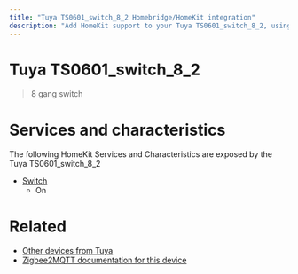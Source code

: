 ```yaml
---
title: "Tuya TS0601_switch_8_2 Homebridge/HomeKit integration"
description: "Add HomeKit support to your Tuya TS0601_switch_8_2, using Homebridge, Zigbee2MQTT and homebridge-z2m."
---
```

<!---
This file has been GENERATED using src/docgen/docgen.ts
DO NOT EDIT THIS FILE MANUALLY!
-->
# Tuya TS0601_switch_8_2
> 8 gang switch


# Services and characteristics
The following HomeKit Services and Characteristics are exposed by
the Tuya TS0601_switch_8_2

* [Switch](../../switch.md)
  * On


# Related
* [Other devices from Tuya](../index.md#tuya)
* [Zigbee2MQTT documentation for this device](https://www.zigbee2mqtt.io/devices/TS0601_switch_8_2.html)